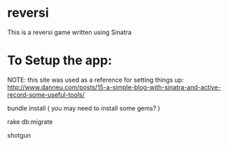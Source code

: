 reversi
=======

This is a reversi game written using Sinatra

# To Setup the app:

NOTE: this site was used as a reference for setting things up: http://www.danneu.com/posts/15-a-simple-blog-with-sinatra-and-active-record-some-useful-tools/

bundle install
( you may need to install some gems? )

rake db:migrate

shotgun
